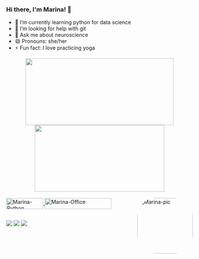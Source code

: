 ### Hi there, I'm Marina! 👋

- 🌱 I’m currently learning python for data science
- 🤔 I’m looking for help with git
- 💬 Ask me about neuroscience
- 😄 Pronouns: she/her
- ⚡ Fun fact: I love practicing yoga

<div align="center">
  <a href="https://github.com/MarinaTaques">
  <img height="180em" width="400" src="https://github-readme-stats.vercel.app/api?username=marinataques&show_icons=true&theme=dracula&include_all_commits=true&count_private=true"/>
  <img height="180em" width="350" src="https://github-readme-stats.vercel.app/api/top-langs/?username=marinataques&layout=compact&langs_count=7&theme=dracula"/>
</div>
  
  <div style="display: inline_block"><br>
  <img align="center" alt="Marina-Python" height="30" width="100" src="https://img.shields.io/badge/Python-14354C?style=for-the-badge&logo=python&logoColor=white">
  <img align="center" alt="Marina-Office" height="30" width="180" src="https://img.shields.io/badge/Microsoft_Office-D83B01?style=for-the-badge&logo=microsoft-office&logoColor=white">
 <img align="right" alt="Marina-pic" height="150" style="border-radius:50px;"
      src="https://share-cdn.picrew.me/shareImg/org/202112/338224_5N21mlMJ.png">
                                                                                                                                                    
</div>  
  
  ##
  
  <div> 
  <a href="https://instagram.com/nina_moyses" target="_blank"><img src="https://img.shields.io/badge/-Instagram-%23E4405F?style=for-the-badge&logo=instagram&logoColor=white" target="_blank"></a> 
  <a href = "mailto:marinataques27@gmail.com"><img src="https://img.shields.io/badge/-Gmail-%23333?style=for-the-badge&logo=gmail&logoColor=white" target="_blank"></a>
  <a href="https://www.linkedin.com/in/marina-t-moyses-97865a212/" target="_blank"><img src="https://img.shields.io/badge/-LinkedIn-%230077B5?style=for-the-badge&logo=linkedin&logoColor=white" target="_blank"></a> 
